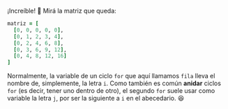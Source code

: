 ¡Increíble! :raised_hands: Mirá la matriz que queda:

```ruby
matriz = [
  [0, 0, 0, 0, 0],
  [0, 1, 2, 3, 4],
  [0, 2, 4, 6, 8],
  [0, 3, 6, 9, 12],
  [0, 4, 8, 12, 16]
]
```

Normalmente, la variable de un ciclo `for` que aquí llamamos `fila` lleva el nombre de, simplemente, la letra `i`. Como también es común **anidar** ciclos `for` (es decir, tener uno dentro de otro), el segundo `for` suele usar como variable la letra `j`, por ser la siguiente a `i` en el abecedario. :satisfied: